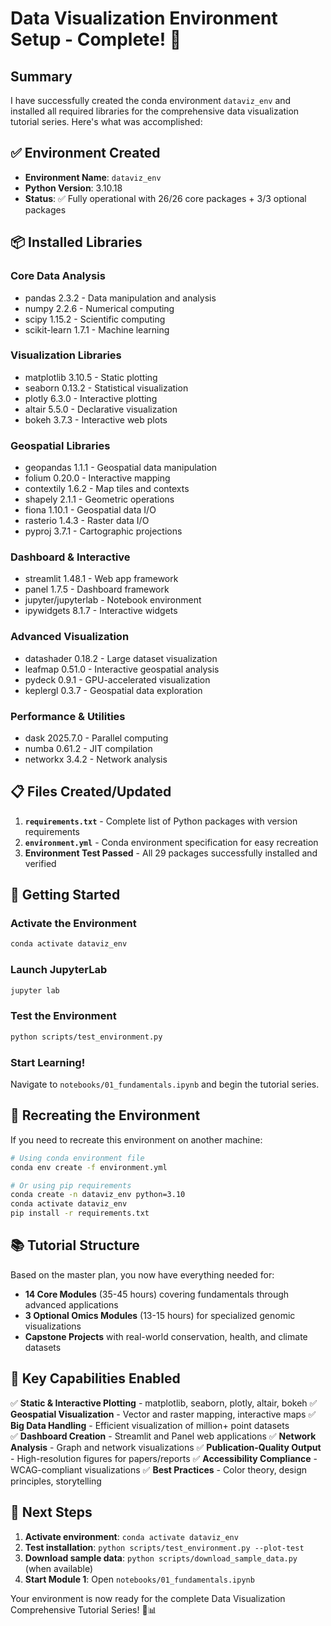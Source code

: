 # Data Visualization Environment Setup - Complete! 🎉

## Summary

I have successfully created the conda environment `dataviz_env` and installed all required libraries for the comprehensive data visualization tutorial series. Here's what was accomplished:

## ✅ Environment Created

- **Environment Name**: `dataviz_env`
- **Python Version**: 3.10.18
- **Status**: ✅ Fully operational with 26/26 core packages + 3/3 optional packages

## 📦 Installed Libraries

### Core Data Analysis
- pandas 2.3.2 - Data manipulation and analysis
- numpy 2.2.6 - Numerical computing  
- scipy 1.15.2 - Scientific computing
- scikit-learn 1.7.1 - Machine learning

### Visualization Libraries
- matplotlib 3.10.5 - Static plotting
- seaborn 0.13.2 - Statistical visualization
- plotly 6.3.0 - Interactive plotting
- altair 5.5.0 - Declarative visualization
- bokeh 3.7.3 - Interactive web plots

### Geospatial Libraries
- geopandas 1.1.1 - Geospatial data manipulation
- folium 0.20.0 - Interactive mapping
- contextily 1.6.2 - Map tiles and contexts
- shapely 2.1.1 - Geometric operations
- fiona 1.10.1 - Geospatial data I/O
- rasterio 1.4.3 - Raster data I/O
- pyproj 3.7.1 - Cartographic projections

### Dashboard & Interactive
- streamlit 1.48.1 - Web app framework
- panel 1.7.5 - Dashboard framework
- jupyter/jupyterlab - Notebook environment
- ipywidgets 8.1.7 - Interactive widgets

### Advanced Visualization
- datashader 0.18.2 - Large dataset visualization
- leafmap 0.51.0 - Interactive geospatial analysis
- pydeck 0.9.1 - GPU-accelerated visualization
- keplergl 0.3.7 - Geospatial data exploration

### Performance & Utilities
- dask 2025.7.0 - Parallel computing
- numba 0.61.2 - JIT compilation
- networkx 3.4.2 - Network analysis

## 📋 Files Created/Updated

1. **`requirements.txt`** - Complete list of Python packages with version requirements
2. **`environment.yml`** - Conda environment specification for easy recreation
3. **Environment Test Passed** - All 29 packages successfully installed and verified

## 🚀 Getting Started

### Activate the Environment
```bash
conda activate dataviz_env
```

### Launch JupyterLab
```bash
jupyter lab
```

### Test the Environment
```bash
python scripts/test_environment.py
```

### Start Learning!
Navigate to `notebooks/01_fundamentals.ipynb` and begin the tutorial series.

## 🔄 Recreating the Environment

If you need to recreate this environment on another machine:

```bash
# Using conda environment file
conda env create -f environment.yml

# Or using pip requirements
conda create -n dataviz_env python=3.10
conda activate dataviz_env
pip install -r requirements.txt
```

## 📚 Tutorial Structure

Based on the master plan, you now have everything needed for:

- **14 Core Modules** (35-45 hours) covering fundamentals through advanced applications
- **3 Optional Omics Modules** (13-15 hours) for specialized genomic visualizations
- **Capstone Projects** with real-world conservation, health, and climate datasets

## 🎯 Key Capabilities Enabled

✅ **Static & Interactive Plotting** - matplotlib, seaborn, plotly, altair, bokeh
✅ **Geospatial Visualization** - Vector and raster mapping, interactive maps
✅ **Big Data Handling** - Efficient visualization of million+ point datasets  
✅ **Dashboard Creation** - Streamlit and Panel web applications
✅ **Network Analysis** - Graph and network visualizations
✅ **Publication-Quality Output** - High-resolution figures for papers/reports
✅ **Accessibility Compliance** - WCAG-compliant visualizations
✅ **Best Practices** - Color theory, design principles, storytelling

## 🔧 Next Steps

1. **Activate environment**: `conda activate dataviz_env`
2. **Test installation**: `python scripts/test_environment.py --plot-test`
3. **Download sample data**: `python scripts/download_sample_data.py` (when available)
4. **Start Module 1**: Open `notebooks/01_fundamentals.ipynb`

Your environment is now ready for the complete Data Visualization Comprehensive Tutorial Series! 🎨📊
